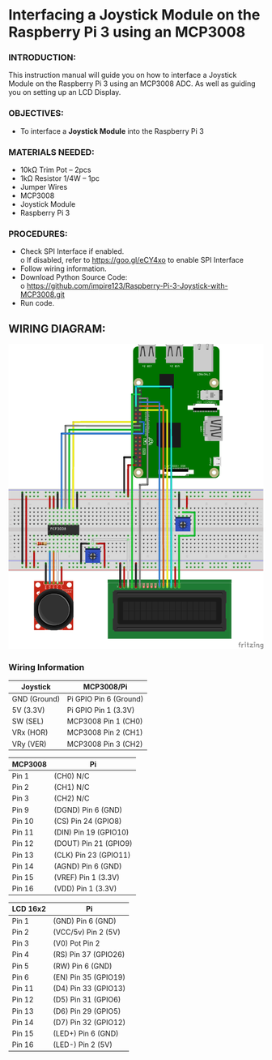 # Interfacing a Joystick Module on the Raspberry Pi 3 using an MCP3008

### INTRODUCTION:
This instruction manual will guide you on how to interface a Joystick Module on the Raspberry Pi 3 using an MCP3008 ADC. As well as guiding you on setting up an LCD Display.

### OBJECTIVES:
*	To interface a **Joystick Module** into the Raspberry Pi 3

### MATERIALS NEEDED:
*	10kΩ Trim Pot – 2pcs
*	1kΩ Resistor 1/4W – 1pc
*	Jumper Wires
*	MCP3008
*	Joystick Module
*	Raspberry Pi 3

### PROCEDURES:
*	 Check SPI Interface if enabled. <br>
o	If disabled, refer to https://goo.gl/eCY4xo to enable SPI Interface
*	Follow wiring information.
*	Download Python Source Code: <br>
o	https://github.com/impire123/Raspberry-Pi-3-Joystick-with-MCP3008.git
*	Run code.

## WIRING DIAGRAM:
![Screenshot](wiring-diagram.png)

### Wiring Information
Joystick    |MCP3008/Pi
------------|------
GND (Ground)|Pi GPIO Pin 6 (Ground)
5V   (3.3V) |Pi GPIO Pin 1 (3.3V)
SW   (SEL)  |MCP3008 Pin 1 (CH0)
VRx  (HOR)  |MCP3008 Pin 2 (CH1)
VRy  (VER)  |MCP3008 Pin 3 (CH2)

MCP3008|Pi
-------|--
Pin 1  |(CH0)	N/C
Pin 2  |(CH1)	N/C
Pin 3  |(CH2)	N/C
Pin 9  |(DGND)	Pin 6 (GND)
Pin 10 |(CS)	Pin 24 (GPIO8)
Pin 11 |(DIN)	Pin 19 (GPIO10)
Pin 12 |(DOUT)	Pin 21 (GPIO9)
Pin 13 |(CLK)	Pin 23 (GPIO11)
Pin 14 |(AGND)	Pin 6 (GND)
Pin 15 |(VREF)	Pin 1 (3.3V)
Pin 16 |(VDD)	Pin 1 (3.3V)

LCD 16x2|Pi
--------|--
Pin 1   |(GND)	Pin 6 (GND)
Pin 2   |(VCC/5v)	Pin 2 (5V)
Pin 3   |(V0)	Pot Pin 2 
Pin 4   |(RS)	Pin 37 (GPIO26)
Pin 5   |(RW)	Pin 6 (GND)
Pin 6   |(EN)	Pin 35 (GPIO19)
Pin 11  |(D4)	Pin 33 (GPIO13)
Pin 12  |(D5)	Pin 31 (GPIO6)
Pin 13  |(D6)	Pin 29 (GPIO5)
Pin 14  |(D7)	Pin 32 (GPIO12)
Pin 15  |(LED+)	Pin 6 (GND)
Pin 16  |(LED-)	Pin 2 (5V)
